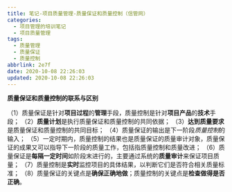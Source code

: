 ```yaml
---
title: 笔记-项目质量管理-质量保证和质量控制（信管网）
categories:
  - 项目管理的培训笔记
  - 项目质量管理
tags:
  - 质量管理
  - 质量保证
  - 质量控制
abbrlink: 2e7f
date: 2020-10-08 22:26:03
updated: 2020-10-08 22:26:03
---
```


**质量保证和质量控制的联系与区别**

（1）质量保证是针对**项目过程**的**管理**手段，质量控制是针对**项目产品**的**技术**手段；
（2）**质量计划**是执行质量保证和质量控制的共同依据；
（3）**达到质量要求**是质量保证和质量控制的共同目标；
（4）质量保证的输出是下一阶段*质量控制*的输入；
（5）一定时期内，质量控制的结果也是质量保证的质量审计对象，质量保证的成果又可以指导下一阶段的质量工作，包括指质量控制和质量改进；
（6）质量保证是**每隔一定时间**如阶段末进行的，主要通过系统的**质量审计**来保证项目质量；
（7）质量控制是**实时**监控项目的具体结果，以判断它们是否符合相关质量标准；
（8）质量保证的关键点是**确保正确地做**；质量控制的关键点是**检查做得是否正确**。
